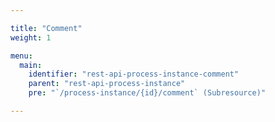 ```yaml
---

title: "Comment"
weight: 1

menu:
  main:
    identifier: "rest-api-process-instance-comment"
    parent: "rest-api-process-instance"
    pre: "`/process-instance/{id}/comment` (Subresource)"

---
```

